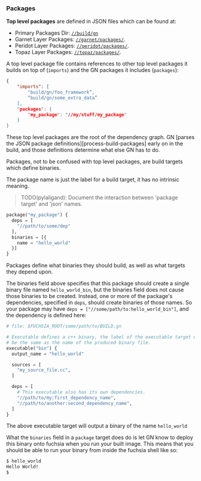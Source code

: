 ### Packages

**Top level packages** are defined in JSON files which can be found at:

* Primary Packages Dir: [`//build/gn`][packages-source]
* Garnet Layer Packages: [`//garnet/packages/`][garnet-packages-source].
* Peridot Layer Packages: [`//peridot/packages/`][peridot-packages-source].
* Topaz Layer Packages: [`//topaz/packages/`][topaz-packages-source].

A top level package file contains references to other top level packages it builds
on top of (`imports`) and the GN packages it includes (`packages`):
```json
{
    "imports": [
        "build/gn/foo_framework”,
        “build/gn/some_extra_data”
    ],
    "packages": {
        "my_package": "//my/stuff/my_package"
    }
}
```

These top level packages are the root of the dependency graph.
GN [parses the JSON package definitions][process-build-packages] early
on in the build, and those definitions determine what else GN has to do.

Packages, not to be confused with top level packages, are build targets which
define binaries.

The package name is just the label for a build target, it has no intrinsic
meaning.

> TODO(pylaligand): Document the interaction between 'package target' and 'json'
names.

```py
package("my_package") {
  deps = [
    "//path/to/some/dep"
  ],
  binaries = [{
    name = "hello_world"
  }]
}
```

Packages define what binaries they should build, as well as what targets they
depend upon.

The binaries field above specifies that this package should create a single
binary file named `hello_world_bin`, but the binaries field does not cause those
binaries to be created. Instead, one or more of the package's dependencies,
specified in `deps`, should create binaries of those names. So your package may
have `deps = ["//some/path/to:hello_world_bin"]`, and the dependency is defined
here:

```py
# file: $FUCHSIA_ROOT/some/path/to/BUILD.gn

# Executable defines a c++ binary, the label of the executable target will
# be the same as the name of the produced binary file.
executable("bin") {
  output_name = "hello_world"

  sources = [
    "my_source_file.cc",
  ]

  deps = [
    # This executable also has its own dependencies.
    "//path/to/my:first_dependency_name",
    "//path/to/another:second_dependency_name",
  ]
}
```

The above executable target will output a binary of the name `hello_world`

What the `binaries` field in a `package` target does do is let GN know to deploy
this binary onto fuchsia when you run your built image. This means that you should
be able to run your binary from inside the fuchsia shell like so:

```bash
$ hello_world
Hello World!
$
```




[packages-source]: https://fuchsia.googlesource.com/build/+/master/gn
[garnet-packages-source]: https://fuchsia.googlesource.com/garnet/+/master/packages/
[peridot-packages-source]: https://fuchsia.googlesource.com/peridot/+/master/packages/
[topaz-packages-source]: https://fuchsia.googlesource.com/topaz/packages/+/master
[process-build-packages-py]: https://fuchsia.googlesource.com/build/+/master/gn/process_build_packages.py